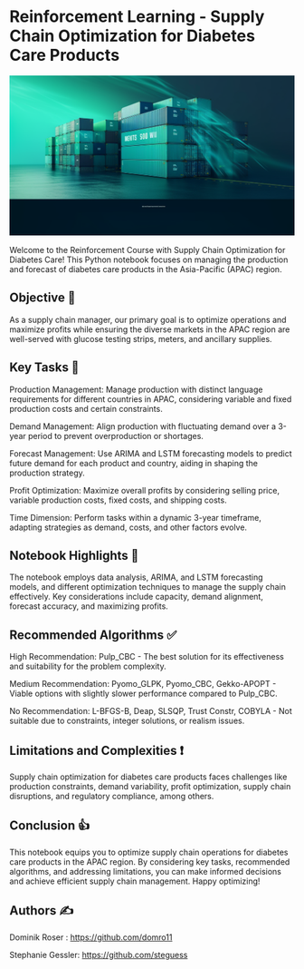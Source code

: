 # Reinforcement Learning  - Supply Chain Optimization for Diabetes Care Products

![Example Image](Container.png)

Welcome to the Reinforcement Course with Supply Chain Optimization for Diabetes Care! This Python notebook focuses on managing the production and forecast of diabetes care products in the Asia-Pacific (APAC) region.

##  Objective 🎯
As a supply chain manager, our primary goal is to optimize operations and maximize profits while ensuring the diverse markets in the APAC region are well-served with glucose testing strips, meters, and ancillary supplies.

## Key Tasks 📝
Production Management: Manage production with distinct language requirements for different countries in APAC, considering variable and fixed production costs and certain constraints.

Demand Management: Align production with fluctuating demand over a 3-year period to prevent overproduction or shortages.

Forecast Management: Use ARIMA and LSTM forecasting models to predict future demand for each product and country, aiding in shaping the production strategy.

Profit Optimization: Maximize overall profits by considering selling price, variable production costs, fixed costs, and shipping costs.

Time Dimension: Perform tasks within a dynamic 3-year timeframe, adapting strategies as demand, costs, and other factors evolve.

## Notebook Highlights 🚀
The notebook employs data analysis, ARIMA, and LSTM forecasting models, and different optimization techniques to manage the supply chain effectively. Key considerations include capacity, demand alignment, forecast accuracy, and maximizing profits.

## Recommended Algorithms ✅
High Recommendation: Pulp_CBC - The best solution for its effectiveness and suitability for the problem complexity.

Medium Recommendation: Pyomo_GLPK, Pyomo_CBC, Gekko-APOPT - Viable options with slightly slower performance compared to Pulp_CBC.

No Recommendation: L-BFGS-B, Deap, SLSQP, Trust Constr, COBYLA - Not suitable due to constraints, integer solutions, or realism issues.

## Limitations and Complexities ❗
Supply chain optimization for diabetes care products faces challenges like production constraints, demand variability, profit optimization, supply chain disruptions, and regulatory compliance, among others.

## Conclusion 👍
This notebook equips you to optimize supply chain operations for diabetes care products in the APAC region. By considering key tasks, recommended algorithms, and addressing limitations, you can make informed decisions and achieve efficient supply chain management. Happy optimizing!

## Authors ✍

Dominik Roser : https://github.com/domro11

Stephanie Gessler: https://github.com/steguess
